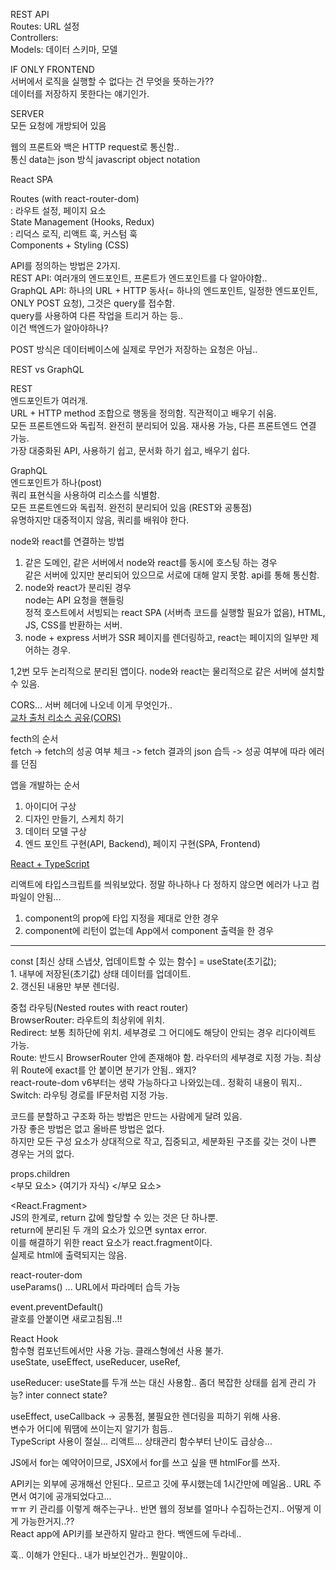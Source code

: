 REST API<br/>
Routes: URL 설정<br/>
Controllers:<br/>
Models: 데이터 스키마, 모델<br/>

IF ONLY FRONTEND<br/>
서버에서 로직을 실행할 수 없다는 건 무엇을 뜻하는가??<br/>
데이터를 저장하지 못한다는 얘기인가.<br/>

SERVER<br/>
모든 요청에 개방되어 있음<br/>

웹의 프론트와 백은 HTTP request로 통신함..<br/>
통신 data는 json 방식 javascript object notation<br/>

React SPA<br/>

Routes (with react-router-dom)<br/>
: 라우트 설정, 페이지 요소<br>
State Management (Hooks, Redux)<br/>
: 리덕스 로직, 리액트 훅, 커스텀 훅<br>
Components + Styling (CSS)<br/>

API를 정의하는 방법은 2가지.<br/>
REST API: 여러개의 엔드포인트, 프론트가 엔드포인트를 다 알아야함..<br/>
GraphQL API: 하나의 URL + HTTP 동사(= 하나의 엔드포인트, 일정한 엔드포인트, ONLY POST 요청), 그것은 query를 접수함.<br/>
query를 사용하여 다른 작업을 트리거 하는 등..<br/>
이건 백엔드가 알아야하나?<br/>

POST 방식은 데이터베이스에 실제로 무언가 저장하는 요청은 아님..<br/>

REST vs GraphQL<br/>

REST<br/>
엔드포인트가 여러개.<br/>
URL + HTTP method 조합으로 행동을 정의함. 직관적이고 배우기 쉬움.<br/>
모든 프론트엔드와 독립적. 완전히 분리되어 있음. 재사용 가능, 다른 프론트엔드 연결 가능.<br/>
가장 대중화된 API, 사용하기 쉽고, 문서화 하기 쉽고, 배우기 쉽다.<br/>

GraphQL<br/>
엔드포인트가 하나(post)<br/>
쿼리 표현식을 사용하여 리소스를 식별함.<br/>
모든 프론트엔드와 독립적. 완전히 분리되어 있음 (REST와 공통점)<br/>
유명하지만 대중적이지 않음, 쿼리를 배워야 한다.<br/>

node와 react를 연결하는 방법<br/>

1. 같은 도메인, 같은 서버에서 node와 react를 동시에 호스팅 하는 경우<br/>
   같은 서버에 있지만 분리되어 있으므로 서로에 대해 알지 못함. api를 통해 통신함.<br/>
2. node와 react가 분리된 경우<br/>
   node는 API 요청을 핸들링<br/>
   정적 호스트에서 서빙되는 react SPA (서버측 코드를 실행할 필요가 없음), HTML, JS, CSS를 반환하는 서버.<br/>
3. node + express 서버가 SSR 페이지를 렌더링하고, react는 페이지의 일부만 제어하는 경우.<br/>

1,2번 모두 논리적으로 분리된 앱이다. node와 react는 물리적으로 같은 서버에 설치할 수 있음.<br>

CORS... 서버 헤더에 나오네 이게 무엇인가..<br>
[교차 출처 리소스 공유(CORS)](https://developer.mozilla.org/ko/docs/Web/HTTP/CORS)<br>

fecth의 순서<br>
fetch -> fetch의 성공 여부 체크 -> fetch 결과의 json 습득 -> 성공 여부에 따라 에러를 던짐<br>

앱을 개발하는 순서<br>

1. 아이디어 구상<br>
2. 디자인 만들기, 스케치 하기<br>
3. 데이터 모델 구상<br>
4. 엔드 포인트 구현(API, Backend), 페이지 구현(SPA, Frontend)<br>

[React + TypeScript](https://freestrokes.tistory.com/159)<br>

리액트에 타입스크립트를 씌워보았다. 정말 하나하나 다 정하지 않으면 에러가 나고 컴파일이 안됨...<br>

1. component의 prop에 타입 지정을 제대로 안한 경우<br>
2. component에 리턴이 없는데 App에서 component 출력을 한 경우<br>

<hr>
const [최신 상태 스냅샷, 업데이트할 수 있는 함수] = useState(초기값);<br>
1. 내부에 저장된(초기값) 상태 데이터를 업데이트.<br>
2. 갱신된 내용만 부분 렌더링.<br>

중첩 라우팅(Nested routes with react router)<br/>
BrowserRouter: 라우트의 최상위에 위치.<br/>
Redirect: 보통 최하단에 위치. 세부경로 그 어디에도 해당이 안되는 경우 리다이렉트 가능.<br/>
Route: 반드시 BrowserRouter 안에 존재해야 함. 라우터의 세부경로 지정 가능. 최상위 Route에 exact를 안 붙이면 분기가 안됨.. 왜지?<br/>
react-route-dom v6부터는 생략 가능하다고 나와있는데.. 정확히 내용이 뭐지..<br>
Switch: 라우팅 경로를 IF문처럼 지정 가능.<br/>

코드를 분할하고 구조화 하는 방법은 만드는 사람에게 달려 있음.<br/>
가장 좋은 방법은 없고 올바른 방법은 없다.<br/>
하지만 모든 구성 요소가 상대적으로 작고, 집중되고, 세분화된 구조를 갖는 것이 나쁜 경우는 거의 없다.<br/>

props.children<br>
<부모 요소> {여기가 자식} </부모 요소><br/>

<React.Fragment><br/>
JS의 한계로, return 값에 할당할 수 있는 것은 단 하나뿐.<br>
return에 분리된 두 개의 요소가 있으면 syntax error.<br>
이를 해결하기 위한 react 요소가 react.fragment이다.<br>
실제로 html에 출력되지는 않음.<br>

react-router-dom<br>
useParams() ... URL에서 파라메터 습득 가능<br>

event.preventDefault()<br>
괄호를 안붙이면 새로고침됨..!!<br>

React Hook<br>
함수형 컴포넌트에서만 사용 가능. 클래스형에선 사용 불가.<br>
useState, useEffect, useReducer, useRef,<br>

useReducer: useState를 두개 쓰는 대신 사용함.. 좀더 복잡한 상태를 쉽게 관리 가능?
inter connect state?

useEffect, useCallback -> 공통점, 불필요한 렌더링을 피하기 위해 사용.<br>
변수가 어디에 뭐땜에 쓰이는지 알기가 힘듬..<br>
TypeScript 사용이 절실... 리액트... 상태관리 함수부터 난이도 급상승...<br>

JS에서 for는 예약어이므로, JSX에서 for를 쓰고 싶을 땐 htmlFor를 쓰자.<br>

API키는 외부에 공개해선 안된다.. 모르고 깃에 푸시했는데 1시간만에 메일옴.. URL 주면서 여기에 공개되었다고...<br>
ㅠㅠ 키 관리를 이렇게 해주는구나.. 반면 웹의 정보를 얼마나 수집하는건지.. 어떻게 이게 가능한거지..??<br>
React app에 API키를 보관하지 말라고 한다. 백엔드에 두라네..<br>

훅.. 이해가 안된다.. 내가 바보인건가.. 뭔말이야..